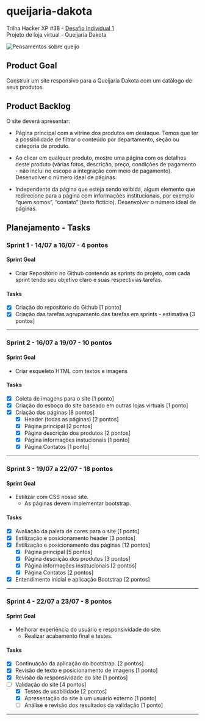 # queijaria-dakota

Trilha Hacker XP #38 - [Desafio Individual 1](https://github.com/pedroborgespj/queijaria-dakota/tree/main/descricao-desafio) <br />
Projeto de loja virtual - Queijaria Dakota

![Pensamentos sobre queijo](https://cdn.pensador.com/img/frase/av/er/avery_aames_a_vida_e_maravilhosa_queijo_a_torna_melhor_le96lzm.jpg)

## Product Goal
Construir um site responsivo para a Queijaria Dakota com um catálogo de seus produtos. <br />

## Product Backlog
O site deverá apresentar:

-   Página principal com a vitrine dos produtos em destaque. Temos que ter a possibilidade de filtrar o conteúdo por departamento, seção ou categoria de produto.
    
-   Ao clicar em qualquer produto, mostre uma página com os detalhes deste produto (várias fotos, descrição, preço, condições de pagamento - não inclui no escopo a integração com meio de pagamento). Desenvolver o número ideal de páginas.
    
-   Independente da página que esteja sendo exibida, algum elemento que redirecione para a página com informações institucionais, por exemplo “quem somos”, “contato” (texto fictício). Desenvolver o número ideal de páginas.

## Planejamento - Tasks

### Sprint 1 - 14/07 a 16/07 - 4 pontos

#### Sprint Goal
-   Criar Repositório no Github contendo as sprints do projeto, com cada sprint tendo seu objetivo claro e suas respectivias tarefas.

#### Tasks
- [X]  Criação do repositório do Github [1 ponto]
- [X] Criação das tarefas agrupamento das tarefas em sprints - estimativa [3 pontos]
***

### Sprint 2 - 16/07 a 19/07 - 10 pontos

#### Sprint Goal
-   Criar esqueleto HTML com textos e imagens

#### Tasks
- [X] Coleta de imagens para o site [1 ponto]
- [X] Criação do esboço do site baseado em outras lojas virtuais [1 ponto]
- [X] Criação das páginas [8 pontos]
	- [X] Header (todas as páginas) [2 pontos]
	- [X] Página principal [2 pontos]
	- [X] Página descrição dos produtos [2 pontos]
	- [X] Página informações instucionais [1 ponto]
	- [X] Página Contatos [1 ponto]
***

### Sprint 3 - 19/07 a 22/07 - 18 pontos

#### Sprint Goal
-   Estilizar com CSS nosso site.
	- As páginas devem implementar bootstrap.

#### Tasks
- [X] Avaliação da paleta de cores para o site [1 ponto]
- [X] Estilização e posicionamento header [3 pontos]
- [X] Estilização e posicionamento das páginas [12 pontos]
	- [X] Página principal [5 pontos]
	- [X] Página descrição dos produtos [3 pontos]
	- [X] Página informações institucionais [2 pontos]
	- [X] Página Contatos [2 pontos]
- [X] Entendimento inicial e aplicação Bootstrap [2 pontos]
***

### Sprint 4 - 22/07 a 23/07 - 8 pontos

#### Sprint Goal
-   Melhorar experiência do usuário e responsividade do site.
	- Realizar acabamento final e testes.

#### Tasks
- [X] Continuação da aplicação do bootstrap. [2 pontos]
- [X] Revisão de texto e posicionamento de imagens [1 ponto]
- [X] Revisão da responsividade do site [1 pontos]
- [ ] Validação do site [4 pontos]
	- [X] Testes de usabilidade [2 pontos]
	- [X] Apresentação do site à um usuário externo [1 ponto]
    - [ ] Análise e revisão dos resultados da validação [1 ponto]
***
